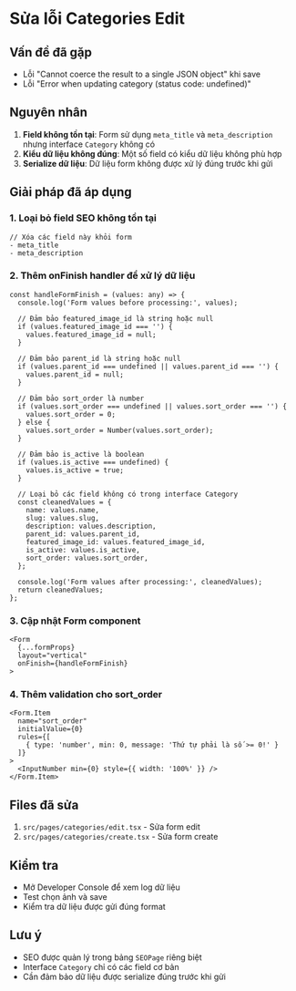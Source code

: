 # Sửa lỗi Categories Edit

## Vấn đề đã gặp
- Lỗi "Cannot coerce the result to a single JSON object" khi save
- Lỗi "Error when updating category (status code: undefined)"

## Nguyên nhân
1. **Field không tồn tại**: Form sử dụng `meta_title` và `meta_description` nhưng interface `Category` không có
2. **Kiểu dữ liệu không đúng**: Một số field có kiểu dữ liệu không phù hợp
3. **Serialize dữ liệu**: Dữ liệu form không được xử lý đúng trước khi gửi

## Giải pháp đã áp dụng

### 1. Loại bỏ field SEO không tồn tại
```tsx
// Xóa các field này khỏi form
- meta_title
- meta_description
```

### 2. Thêm onFinish handler để xử lý dữ liệu
```tsx
const handleFormFinish = (values: any) => {
  console.log('Form values before processing:', values);
  
  // Đảm bảo featured_image_id là string hoặc null
  if (values.featured_image_id === '') {
    values.featured_image_id = null;
  }
  
  // Đảm bảo parent_id là string hoặc null
  if (values.parent_id === undefined || values.parent_id === '') {
    values.parent_id = null;
  }
  
  // Đảm bảo sort_order là number
  if (values.sort_order === undefined || values.sort_order === '') {
    values.sort_order = 0;
  } else {
    values.sort_order = Number(values.sort_order);
  }
  
  // Đảm bảo is_active là boolean
  if (values.is_active === undefined) {
    values.is_active = true;
  }
  
  // Loại bỏ các field không có trong interface Category
  const cleanedValues = {
    name: values.name,
    slug: values.slug,
    description: values.description,
    parent_id: values.parent_id,
    featured_image_id: values.featured_image_id,
    is_active: values.is_active,
    sort_order: values.sort_order,
  };
  
  console.log('Form values after processing:', cleanedValues);
  return cleanedValues;
};
```

### 3. Cập nhật Form component
```tsx
<Form 
  {...formProps} 
  layout="vertical"
  onFinish={handleFormFinish}
>
```

### 4. Thêm validation cho sort_order
```tsx
<Form.Item
  name="sort_order"
  initialValue={0}
  rules={[
    { type: 'number', min: 0, message: 'Thứ tự phải là số >= 0!' }
  ]}
>
  <InputNumber min={0} style={{ width: '100%' }} />
</Form.Item>
```

## Files đã sửa
1. `src/pages/categories/edit.tsx` - Sửa form edit
2. `src/pages/categories/create.tsx` - Sửa form create

## Kiểm tra
- Mở Developer Console để xem log dữ liệu
- Test chọn ảnh và save
- Kiểm tra dữ liệu được gửi đúng format

## Lưu ý
- SEO được quản lý trong bảng `SEOPage` riêng biệt
- Interface `Category` chỉ có các field cơ bản
- Cần đảm bảo dữ liệu được serialize đúng trước khi gửi

